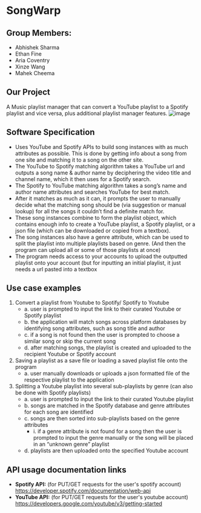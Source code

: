 # SongWarp
## Group Members:
- Abhishek Sharma
- Ethan Fine
- Aria Coventry
- Xinze Wang
- Mahek Cheema

## Our Project
A Music playlist manager that can convert a YouTube playlist to a Spotify playlist and vice versa, plus additional playlist manager features.
![image](https://github.com/mmahekk/songwarp/assets/96924464/58080877-4b47-4d82-af64-3e423d2bee1a)

## Software Specification
- Uses YouTube and Spotify APIs to build song instances with as much attributes as possible. This is done by
getting info about a song from one site and matching it to a song on the other site.
- The YouTube to Spotify matching algorithm takes a YouTube url and outputs a song name & author name by
deciphering the video title and channel name, which it then uses for a Spotify search.
- The Spotify to YouTube matching algorithm takes a song’s name and author name attributes and searches
YouTube for best match.
- After it matches as much as it can, it prompts the user to manually decide what the matching song should be
(via suggestion or manual lookup) for all the songs it couldn’t find a definite match for.
- These song instances combine to form the playlist object, which contains enough info to create a YouTube
playlist, a Spotify playlist, or a json file (which can be downloaded or copied from a textbox).
- The song instances also have a genre attribute, which can be used to split the playlist into multiple playlists
based on genre. (And then the program can upload all or some of those playlists at once)
- The program needs access to your accounts to upload the outputted playlist onto your account (but for
inputting an initial playlist, it just needs a url pasted into a textbox

## Use case examples
1. Convert a playlist from Youtube to Spotify/ Spotify to Youtube
   - a. user is prompted to input the link to their curated Youtube or Spotify playlist
   - b. the application will match songs across platform databases by identifying song attributes, such as song title
   and author
   - c. if a song is not found then the user is prompted to choose a similar song or skip the current song
   - d. after matching songs, the playlist is created and uploaded to the recipient Youtube or Spotify account
2. Saving a playlist as a save file or loading a saved playlist file onto the program
   - a. user manually downloads or uploads a json formatted file of the respective playlist to the application
3. Splitting a Youtube playlist into several sub-playlists by genre (can also be done with Spotify playlists)
   - a. user is prompted to input the link to their curated Youtube playlist
   - b. songs are matched in the Spotify database and genre attributes for each song are identified
   - c. songs are then sorted into sub-playlists based on the genre attributes
     - i. if a genre attribute is not found for a song then the user is prompted to input the genre manually or
     the song will be placed in an “unknown genre” playlist
   - d. playlists are then uploaded onto the specified Youtube account


## API usage documentation links
- **Spotify API:** (for PUT/GET requests for the user's spotify account)
  https://developer.spotify.com/documentation/web-api
- **YouTube API:** (for PUT/GET requests for the user's youtube account)
  https://developers.google.com/youtube/v3/getting-started
